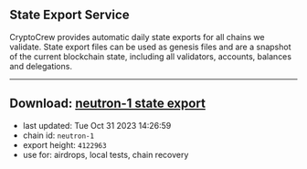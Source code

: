 ## State Export Service
CryptoCrew provides automatic daily state exports for all chains we validate. State export files can be used as genesis files and are a snapshot of the current blockchain state, including all validators, accounts, balances and delegations.

---
**Download: [neutron-1 state export](https://dl.ccvalidators.com/SERVICE/neutron/neutron-1_export_4122963.json)**
---

- last updated: Tue Oct 31 2023 14:26:59
- chain id: `neutron-1`
- export height: `4122963`
- use for: airdrops, local tests, chain recovery
